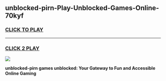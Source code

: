 
## unblocked-pirn-Play-Unblocked-Games-Online-70kyf
<h3>
<a href="https://premium76.site?title=unblocked-pirn&ref=25A">CLICK TO PLAY</a></h3>
<hr>

<h3>
<a href="https://premium76.site?title=unblocked-pirn&ref=25A">CLICK 2 PLAY</a>
  
</h3>

<a href="https://premium76.site?title=unblocked-pirn&ref=25A"><img src="https://clearcache.store/games.png"></a>


**unblocked-pirn games unblocked: Your Gateway to Fun and Accessible Online Gaming**
